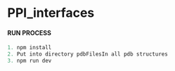 # PPI_interfaces

#### RUN PROCESS 
```javascript
1. npm install
2. Put into directory pdbFilesIn all pdb structures
3. npm run dev
```
